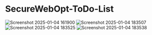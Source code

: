 # SecureWebOpt-ToDo-List


![Screenshot 2025-01-04 161900](https://github.com/user-attachments/assets/1b632ecd-03f7-494c-b948-09ebf8da9212)
![Screenshot 2025-01-04 183507](https://github.com/user-attachments/assets/1757498c-4f85-47a3-a5ca-6d83145cd81b)
![Screenshot 2025-01-04 183525](https://github.com/user-attachments/assets/15b51813-1974-4f3a-99f7-5a8b4a2cbd18)
![Screenshot 2025-01-04 183538](https://github.com/user-attachments/assets/61108818-1b92-4432-818a-338b2a1a651a)
